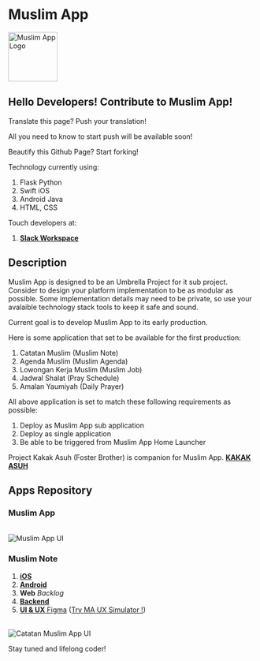 # Muslim App

<img src="https://avatars1.githubusercontent.com/u/45206556?s=400&u=66a258d727c291507c0c7213e483306dbc2919b1&v=4" 
     alt="Muslim App Logo" 
     height="100" 
     width="100">

## Hello Developers! Contribute to Muslim App!

Translate this page? Push your translation!

All you need to know to start push will be available soon!

Beautify this Github Page? Start forking!

Technology currently using:
1. Flask Python
2. Swift iOS
3. Android Java
4. HTML, CSS

Touch developers at:
 1. [**Slack Workspace**](https://muslimapp.slack.com)

## Description

Muslim App is designed to be an Umbrella Project for it sub project. Consider to design your platform implementation to be as modular as possible. Some implementation details may need to be private, so use your avalaible technology stack tools to keep it safe and sound.

Current goal is to develop Muslim App to its early production.

Here is some application that set to be available for the first production:

1. Catatan Muslim (Muslim Note)
2. Agenda Muslim (Muslim Agenda)
3. Lowongan Kerja Muslim (Muslim Job)
4. Jadwal Shalat (Pray Schedule)
5. Amalan Yaumiyah (Daily Prayer)

All above application is set to match these following requirements as possible:
1. Deploy as Muslim App sub application 
2. Deploy as single application
3. Be able to be triggered from Muslim App Home Launcher

Project Kakak Asuh (Foster Brother) is companion for Muslim App.
[**KAKAK ASUH**](https://github.com/ma-pp/ma2018kakakasuh_rn)


## Apps Repository
### Muslim App
<br/>
<img src="https://i.ibb.co/5Mn8sLT/master.png" 
     alt="Muslim App UI">
     
### Muslim Note
1. [**iOS**](https://github.com/ma-pp/ma2018_ios)
2. [**Android**](https://github.com/ma-pp/ma2018_android)
3. **Web** _Backlog_
4. [**Backend**](https://github.com/ma-pp/ma2018note_rails)
5. [**UI & UX** Figma](https://www.figma.com/file/QMtFwOMcZ4mEBRHs3oT9FWUe/muslim-apps-android) ([Try MA UX Simulator !](https://www.figma.com/proto/QMtFwOMcZ4mEBRHs3oT9FWUe/muslim-apps-android?node-id=0%3A1&scaling=contain&redirected=1))
<br/>
<img src="https://i.ibb.co/cN7n5T1/master.png" 
     alt="Catatan Muslim App UI">

Stay tuned and lifelong coder!
